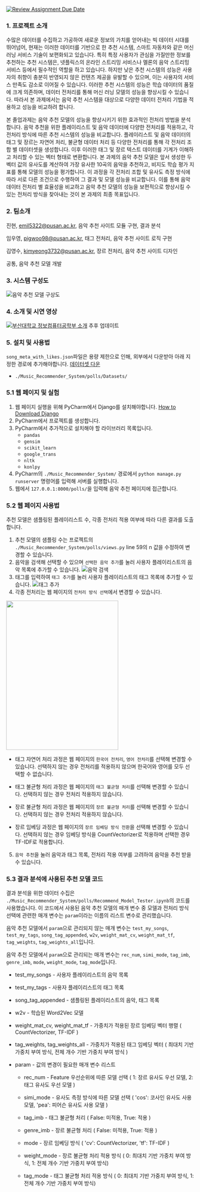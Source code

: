 [![Review Assignment Due Date](https://classroom.github.com/assets/deadline-readme-button-24ddc0f5d75046c5622901739e7c5dd533143b0c8e959d652212380cedb1ea36.svg)](https://classroom.github.com/a/fnZ3vxy8)

### 1. 프로젝트 소개

수많은 데이터를 수집하고 가공하여 새로운 정보의 가치를 얻어내는 빅 데이터 시대를 뛰어넘어, 현재는 이러한 데이터를 기반으로 한 추천 시스템, 스마트 자동차와 같은 머신러닝 서비스 기술이 보편화되고 있습니다. 특히 특정 사용자가 관심을 가질만한 정보를 추천하는 추천 시스템은, 넷플릭스의 온라인 스트리밍 서비스나 멜론의 음악 스트리밍 서비스 등에서 필수적인 역할을 하고 있습니다. 하지만 낮은 추천 시스템의 성능은 사용자의 취향이 충분히 반영되지 않은 컨텐츠 제공을 유발할 수 있으며, 이는 사용자의 서비스 만족도 감소로 이어질 수 있습니다. 이러한 추천 시스템의 성능은 학습 데이터의 품질에 크게 의존하며, 데이터 전처리를 통해 머신 러닝 모델의 성능을 향상시킬 수 있습니다. 따라서 본 과제에서는 음악 추천 시스템을 대상으로 다양한 데이터 전처리 기법을 적용하고 성능을 비교하려 합니다.

본 졸업과제는 음악 추천 모델의 성능을 향상시키기 위한 효과적인 전처리 방법을 분석합니다. 음악 추천을 위한 플레이리스트 및 음악 데이터에 다양한 전처리를 적용하고, 각 전처리 방식에 따른 추천 시스템의 성능을 비교합니다. 플레이리스트 및 음악 데이터의 태그 및 장르는 자연어 처리, 불균형 데이터 처리 등 다양한 전처리를 통해 각 전처리 조합 별 데이터셋을 생성합니다. 이후 이러한 태그 및 장르 텍스트 데이터를 기계가 이해하고 처리할 수 있는 벡터 형태로 변환합니다. 본 과제의 음악 추천 모델은 앞서 생성한 두 벡터 값의 유사도를 계산하여 가장 유사한 10곡의 음악을 추천하고, 비지도 학습 평가 지표를 통해 모델의 성능을 평가합니다. 이 과정을 각 전처리 조합 및 유사도 측정 방식에 따라 서로 다른 조건으로 수행하여 그 결과 및 모델 성능을 비교합니다. 이를 통해 음악 데이터 전처리 별 효율성을 비교하고 음악 추천 모델의 성능을 보편적으로 향상시킬 수 있는 전처리 방식을 찾아내는 것이 본 과제의 최종 목표입니다.

### 2. 팀소개

진현, emil5322@pusan.ac.kr, 음악 추천 사이트 모듈 구현, 결과 분석

임우영, pigwoo98@pusan.ac.kr, 태그 전처리, 음악 추천 사이트 로직 구현

김영수, kimyeong3732@pusan.ac.kr, 장르 전처리, 음악 추천 사이트 디자인

공통, 음악 추천 모델 개발

### 3. 시스템 구성도

![음악 추천 모델 구상도](https://ifh.cc/g/V4Ahj9.jpg)

### 4. 소개 및 시연 영상

[![부산대학교 정보컴퓨터공학부 소개](http://img.youtube.com/vi/zh_gQ_lmLqE/0.jpg)](https://youtu.be/zh_gQ_lmLqE)
추후 업데이트

### 5. 설치 및 사용법

```song_meta_with_likes.json```파일은 용량 제한으로 인해, 외부에서 다운받아 아래 지정한 경로에 추가해야합니다. [데이터셋 다운](https://drive.google.com/file/d/1762ZT67g2ZibxA3dl69tdnk4NsW3hEjQ/view?usp=drive_link)
- ```./Music_Recommender_System/polls/Datasets/```

### 5.1 웹 페이지 및 실험
1. 웹 페이지 실행을 위해 PyCharm에서 Django를 설치해야합니다. [How to Download Django](https://docs.djangoproject.com/ko/4.2/intro/install/)
2. PyCharm에서 프로젝트를 생성합니다.
3. PyCharm에서 추가적으로 설치해야 할 라이브러리 목록입니다.
    - ```pandas```
    - ```gensim```
    - ```scikit_learn```
    - ```google_trans```
    - ```nltk```
    - ```konlpy```
4. PyCharm의 ```./Music_Recommender_System/``` 경로에서 ```python manage.py runserver``` 명령어를 입력해 서버를 실행합니다.
5. 웹에서 ```127.0.0.1:8000/polls/```을 입력해 음악 추천 페이지에 접근합니다.

### 5.2 웹 페이지 사용법
추천 모델은 샘플링된 플레이리스트 수, 각종 전처리 적용 여부에 따라 다른 결과를 도출합니다.

1. 추천 모델의 샘플링 수는 프로젝트의 ```./Music_Recommender_System/polls/views.py``` line 59의 n 값을 수정하여 변경할 수 있습니다.
2. 음악을 검색해 선택할 수 있으며 ```선택한 음악 추가```를 눌러 사용자 플레이리스트의 음악 목록에 추가할 수 있습니다.
![음악 검색](https://ifh.cc/g/vS201Q.png)
3. 태그를 입력하여 ```태그 추가```를 눌러 사용자 플레이리스트의 태그 목록에 추가할 수 있습니다.
![태그 추가](https://ifh.cc/g/xhOKVP.png)
4. 각종 전처리는 웹 페이지의 ```전처리 방식 선택```에서 변경할 수 있습니다.
<img src="https://ifh.cc/g/OrX4ZD.png" width="300" height="400"/>

* 태그 자연어 처리 과정은 웹 페이지의 ```한국어 전처리```, ```영어 전처리```를 선택해 변경할 수 있습니다. 선택하지 않는 경우 전처리를 적용하지 않으며 한국어와 영어를 모두 선택할 수 없습니다.
   
* 태그 불균형 처리 과정은 웹 페이지의 ```태그 불균형 처리```를 선택해 변경할 수 있습니다. 선택하지 않는 경우 전처리 적용하지 않습니다.
   
* 장르 불균형 처리 과정은 웹 페이지의 ```장르 불균형 처리```를 선택해 변경할 수 있습니다. 선택하지 않는 경우 전처리 적용하지 않습니다.
   
* 장르 임베딩 과정은 웹 페이지의 ```장르 임베딩 방식 전환```을 선택해 변경할 수 있습니다. 선택하지 않는 경우 임베딩 방식을 CountVectorizer로 적용하며 선택한 경우 TF-IDF로 적용합니다.

5. ```음악 추천```을 눌러 음악과 태그 목록, 전처리 적용 여부를 고려하여 음악을 추천 받을 수 있습니다.

### 5.3 결과 분석에 사용된 추천 모델 코드
결과 분석을 위한 데이터 수집은 ```./Music_Recommender_System/polls/Recommend_Model_Tester.ipynb```의 코드를 사용했습니다. 이 코드에서 사용된 음악 추천 모델의 매개 변수 중 모델과 전처리 방식 선택에 관련한 매개 변수는 ```param```이라는 이름의 리스트 변수로 관리했습니다.

음악 추천 모델에서 ```param```으로 관리되지 않는 매개 변수는 ```test_my_songs```, ```test_my_tags```, ```song_tag_appended```, ```w2v```, ```weight_mat_cv```, ```weight_mat_tf```, ```tag_weights```, ```tag_weights_all```입니다.

음악 추천 모델에서 ```param```으로 관리되는 매개 변수는 ```rec_num```, ```simi_mode```, ```tag_imb```, ```genre_imb```, ```mode```, ```weight_mode```, ```tag_mode```입니다.
    
* test_my_songs - 사용자 플레이리스트의 음악 목록

* test_my_tags - 사용자 플레이리스트의 태그 목록

* song_tag_appended - 샘플링된 플레이리스트의 음악, 태그 목록

* w2v - 학습된 Word2Vec 모델

* weight_mat_cv, weight_mat_tf - 가중치가 적용된 장르 임베딩 벡터 행렬 ( CountVectorizer, TF-IDF )

* tag_weights, tag_weights_all - 가중치가 적용된 태그 임베딩 벡터 ( 최대치 기반 가중치 부여 방식, 전체 개수 기반 가중치 부여 방식 )

* param - 값의 변경이 필요한 매개 변수 리스트

    *  rec_num - Feature 우선순위에 따른 모델 선택 ( 1: 장르 유사도 우선 모델, 2: 태그 유사도 우선 모델 )

    *  simi_mode - 유사도 측정 방식에 따른 모델 선택 ( 'cos': 코사인 유사도 사용 모델, 'pea': 피어슨 유사도 사용 모델 )

    *  tag_imb - 태그 불균형 처리 ( False: 미적용, True: 적용 )

    *  genre_imb - 장르 불균형 처리 ( False: 미적용, True: 적용 )

    *  mode - 장르 임베딩 방식 ( 'cv': CountVectorizer, 'tf': TF-IDF )

    *  weight_mode - 장르 불균형 처리 적용 방식 ( 0: 최대치 기반 가중치 부여 방식, 1: 전체 개수 기반 가중치 부여 방식)

    *  tag_mode - 태그 불균형 처리 적용 방식 ( 0: 최대치 기반 가중치 부여 방식, 1: 전체 개수 기반 가중치 부여 방식)
